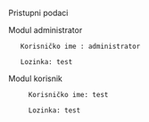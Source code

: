 

Pristupni podaci




Modul administrator

       Korisničko ime : administrator

       Lozinka: test

 
Modul korisnik

         Korisničko ime: test

         Lozinka: test


